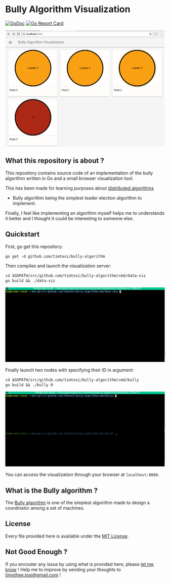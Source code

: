 # Bully Algorithm Visualization

[![GoDoc](https://godoc.org/github.com/timtosi/bully-algorithm?status.svg)](https://godoc.org/github.com/timtosi/bully-algorithm)
[![Go Report Card](https://goreportcard.com/badge/github.com/timtosi/bully-algorithm)](https://goreportcard.com/report/github.com/timtosi/bully-algorithm)


![Intro](assets/intro.gif)

## What this repository is about ?

This repository contains source code of an implementation of the bully algorithm
written in Go and a small browser visualization tool.

This has been made for learning purposes about [distributed algorithms](https://en.wikipedia.org/wiki/Distributed_algorithm)
- Bully algorithm being the simplest leader election algorithm to implement.

Finally, I feel like implementing an algorithm myself helps me to understands it
better and I thought it could be interesting to someone else.

## Quickstart

First, go get this repository:
```golang
go get -d github.com/timtosi/bully-algorithm
```

Then compiles and launch the visualization server:
```golang
cd $GOPATH/src/github.com/timtosi/bully-algorithm/cmd/data-viz
go build && ./data-viz
```

![Visu](assets/run-visu.gif)

Finally launch two nodes with specifying their ID in argument:
```golang
cd $GOPATH/src/github.com/timtosi/bully-algorithm/cmd/bully
go build && ./bully 0
```

![Nodes](assets/run-nodes.gif)

You can access the visualization through your browser at `localhost:8080`.

## What is the Bully algorithm ?

The [Bully algorithm](https://en.wikipedia.org/wiki/Bully_algorithm) is one of
the simplest algorithm made to design a coordinator among a set of machines.

## License

Every file provided here is available under the [MIT License](http://opensource.org/licenses/MIT).

## Not Good Enough ?

If you encouter any issue by using what is provided here, please
[let me know](https://github.com/TimTosi/fishfinger/issues) ! 
Help me to improve by sending your thoughts to timothee.tosi@gmail.com !
